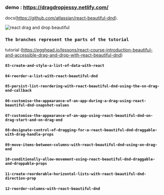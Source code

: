 ### demo : https://dragdropjessy.netlify.com/
docs(https://github.com/atlassian/react-beautiful-dnd). <br>

![react drag and drop beautiful](https://user-images.githubusercontent.com/2182637/53611918-54c1ff80-3c24-11e9-9917-66ac3cef513d.png)

### `The branches represent the parts of the tutorial`
tutorial (https://egghead.io/lessons/react-course-introduction-beautiful-and-accessible-drag-and-drop-with-react-beautiful-dnd)

#### `03-create-and-style-a-list-of-data-with-react`
#### `04-reorder-a-list-with-react-beautiful-dnd`
#### `05-persist-list-reordering-with-react-beautiful-dnd-using-the-on-drag-end-callback`
#### `06-customise-the-appearance-of-an-app-during-a-drag-using-react-beautiful-dnd-snapshot-values`
#### `07-customise-the-appearance-of-an-app-using-react-beautiful-dnd-on-drag-start-and-on-drag-end`
#### `08-designate-control-of-dragging-for-a-react-beautiful-dnd-draggable-with-drag-handle-props`
#### `09-move-items-between-columns-with-react-beautiful-dnd-using-on-drag-end`
#### `10-conditionally-allow-movement-using-react-beautiful-dnd-draggable-and-droppable-props`
#### `11-create-reorderable-horizontal-lists-with-react-beautiful-dnd-direction-prop`
#### `12-reorder-columns-with-react-beautiful-dnd`
